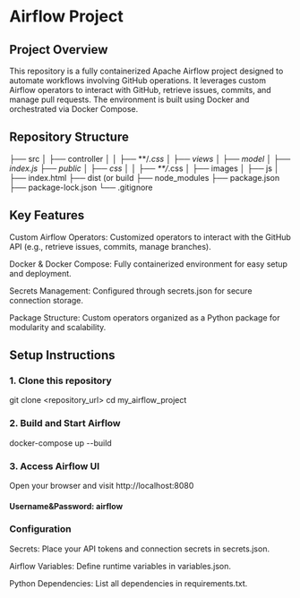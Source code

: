 # Airflow Project

## Project Overview

This repository is a fully containerized Apache Airflow project designed to automate workflows involving GitHub operations. 
It leverages custom Airflow operators to interact with GitHub, retrieve issues, commits, and manage pull requests. 
The environment is built using Docker and orchestrated via Docker Compose.

## Repository Structure

├── src
│   ├── controller
│   │   ├── **/*.css
│   ├── views
│   ├── model
│   ├── index.js
├── public
│   ├── css
│   │   ├── **/*.css
│   ├── images
│   ├── js
│   ├── index.html
├── dist (or build
├── node_modules
├── package.json
├── package-lock.json
└── .gitignore


## Key Features

Custom Airflow Operators: Customized operators to interact with the GitHub API (e.g., retrieve issues, commits, manage branches).

Docker & Docker Compose: Fully containerized environment for easy setup and deployment.

Secrets Management: Configured through secrets.json for secure connection storage.

Package Structure: Custom operators organized as a Python package for modularity and scalability.

## Setup Instructions

### 1. Clone this repository

git clone <repository_url>
cd my_airflow_project

### 2. Build and Start Airflow

docker-compose up --build

### 3. Access Airflow UI

Open your browser and visit http://localhost:8080

#### Username&Password: airflow

### Configuration

Secrets: Place your API tokens and connection secrets in secrets.json.

Airflow Variables: Define runtime variables in variables.json.

Python Dependencies: List all dependencies in requirements.txt.

